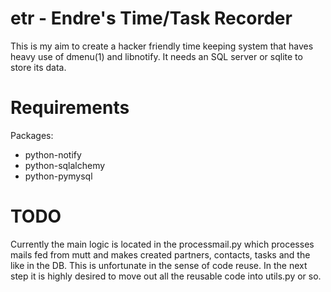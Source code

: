 # etr - Endre's Time/Task Recorder

This is my aim to create a hacker friendly time keeping system that haves heavy use of dmenu(1) and libnotify. It needs an SQL server or sqlite to store its data.

# Requirements

Packages:
* python-notify
* python-sqlalchemy
* python-pymysql

# TODO

Currently the main logic is located in the processmail.py which processes mails fed from mutt and makes created partners, contacts, tasks and the like in the DB. This is unfortunate in the sense of code reuse. In the next step it is highly desired to move out all the reusable code into utils.py or so.

